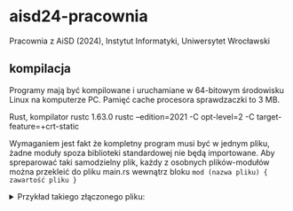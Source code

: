 # aisd24-pracownia

Pracownia z AiSD (2024), Instytut Informatyki, Uniwersytet Wrocławski

## kompilacja

Programy mają być kompilowane i uruchamiane w 64-bitowym środowisku Linux na komputerze PC.
Pamięć cache procesora sprawdzaczki to 3 MB.

Rust, kompilator rustc 1.63.0
rustc –edition=2021 -C opt-level=2 -C target-feature=+crt-static

Wymaganiem jest fakt że kompletny program musi być w jednym pliku, żadne moduły spoza biblioteki standardowej nie będą importowane.
Aby spreparować taki samodzielny plik, każdy z osobnych plików-modułów można przekleić do pliku main.rs wewnątrz bloku `mod (nazwa pliku) { zawartość pliku }`



<details>
  
<summary>Przykład takiego złączonego pliku:</summary>

```rust
    #[macro_use]
    mod lazy_static {
        // ...
    }
    
    mod buf {
        // ...
    }
    
    mod io {
        // ...
    }
    
    mod scan {
        // ...
    }
    
    mod sync {
        // ...
    }
    
    mod radix {
        // ...
    }
    pub use io::{scan, stdout};
    
    mod macros {
        #[macro_export]
        macro_rules! scan {
            ($t:ty) => { scan::<$t>() };
            ($($t:ty),+) => { ($(scan::<$t>(),)*) };
        }
    
        /// Macros for writing to stdout
        #[macro_export]
        macro_rules! println {
            ($($arg:tt)*) => { {
                use std::io::Write;
                writeln!($crate::stdout(), $($arg)*).unwrap();
            } }
        }
        #[macro_export]
        macro_rules! print {
            ($($arg:tt)*) => { {
                use std::io::Write;
                write!($crate::stdout(), $($arg)*).unwrap();
            } }
        }
    }
    use radix::sort_by_x;
    
    fn main() {
      // body here
    }
```
</details>
